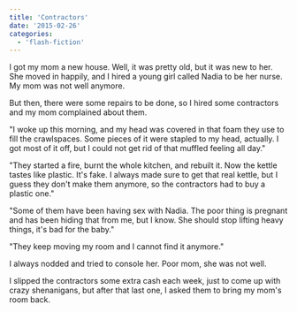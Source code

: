 ```yaml
---
title: 'Contractors'
date: '2015-02-26'
categories:
  - 'flash-fiction'
---
```


I got my mom a new house. Well, it was pretty old, but it was new to her. She
moved in happily, and I hired a young girl called Nadia to be her nurse. My mom
was not well anymore.

But then, there were some repairs to be done, so I hired some contractors and my
mom complained about them.

"I woke up this morning, and my head was covered in that foam they use to fill
the crawlspaces. Some pieces of it were stapled to my head, actually. I got most
of it off, but I could not get rid of that muffled feeling all day."

"They started a fire, burnt the whole kitchen, and rebuilt it. Now the kettle
tastes like plastic. It's fake. I always made sure to get that real kettle, but
I guess they don't make them anymore, so the contractors had to buy a plastic
one."

"Some of them have been having sex with Nadia. The poor thing is pregnant and
has been hiding that from me, but I know. She should stop lifting heavy things,
it's bad for the baby."

"They keep moving my room and I cannot find it anymore."

I always nodded and tried to console her. Poor mom, she was not well.

I slipped the contractors some extra cash each week, just to come up with crazy
shenanigans, but after that last one, I asked them to bring my mom's room back.
